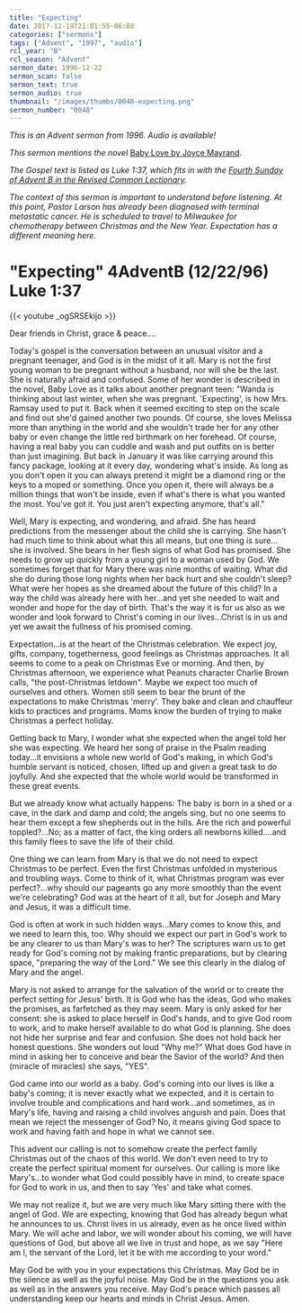 ```yaml
---
title: "Expecting"
date: 2017-12-19T21:01:55-06:00
categories: ["sermons"]
tags: ["Advent", "1997", "audio"]
rcl_year: "B"
rcl_season: "Advent"
sermon_date: 1996-12-22
sermon_scan: false
sermon_text: true
sermon_audio: true
thumbnail: "/images/thumbs/0048-expecting.png"
sermon_number: "0048"
---
```

_This is an Advent sermon from 1996. Audio is available!_

<!--more-->

_This sermon mentions the novel_ [Baby Love by Joyce Mayrand](https://www.goodreads.com/book/show/1026629.Baby_Love).

_The Gospel text is listed as Luke 1:37, which fits in with the [Fourth Sunday of Advent B in the Revised Common Lectionary](https://lectionary.library.vanderbilt.edu/texts.php?id=51)._

_The context of this sermon is important to understand before listening.  At this point, Pastor Larson has already been diagnosed with terminal metastatic cancer.  He is scheduled to travel to Milwaukee for chemotherapy between Christmas and the New Year. Expectation has a different meaning here._

# **"Expecting" 4AdventB (12/22/96) Luke 1:37**

{{< youtube _ogSRSEkijo >}}

Dear friends in Christ, grace & peace....

Today's gospel is the conversation between an unusual visitor and a pregnant teenager, and God is in the midst of it all. Mary is not the first young woman to be pregnant without a husband, nor will she be the last. She is naturally afraid and confused. Some of her wonder is described in the novel, Baby Love as it talks about another pregnant teen: "Wanda is thinking about last winter, when she was pregnant. 'Expecting', is how Mrs. Ramsay used to put it. Back when it seemed exciting to step on the scale and find out she'd gained another two pounds. Of course, she loves Melissa more than anything in the world and she wouldn't trade her for any other baby or even change the little red birthmark on her forehead. Of course, having a real baby you can cuddle and wash and put outfits on is better than just imagining. But back in January it was like carrying around this fancy package, looking at it every day, wondering what's inside. As long as you don't open it you can always pretend it might be a diamond ring or the keys to a moped or something. Once you open it, there will always be a million things that won't be inside, even if what's there is what you wanted the most. You've got it. You just aren't expecting anymore, that's all."

Well, Mary is expecting, and wondering, and afraid. She has heard predictions from the messenger about the child she is carrying. She hasn't had much time to think about what this all means, but one thing is sure... she is involved. She bears in her flesh signs of what God has promised. She needs to grow up quickly from a young girl to a woman used by God. We sometimes forget that for Mary there was nine months of waiting. What did she do during those long nights when her back hurt and she couldn't sleep? What were her hopes as she dreamed about the future of this child? In a way the child was already here with her...and yet she needed to wait and wonder and hope for the day of birth. That's the way it is for us also as we wonder and look forward to Christ's coming in our lives...Christ is in us and yet we await the fullness of his promised coming.

Expectation...is at the heart of the Christmas celebration. We expect joy, gifts, company, togetherness, good feelings as Christmas approaches. It all seems to come to a peak on Christmas Eve or morning. And then, by Christmas afternoon, we experience what Peanuts character Charlie Brown calls, "the post-Christmas letdown". Maybe we expect too much of ourselves and others. Women still seem to bear the brunt of the expectations to make Christmas 'merry'. They bake and clean and chauffeur kids to practices and programs. Moms know the burden of trying to make Christmas a perfect holiday.

Getting back to Mary, I wonder what she expected when the angel told her she was expecting. We heard her song of praise in the Psalm reading today...it envisions a whole new world of God's making, in which God's humble servant is noticed, chosen, lifted up and given a great task to do joyfully. And she expected that the whole world would be transformed in these great events.

But we already know what actually happens: The baby is born in a shed or a cave, in the dark and damp and cold; the angels sing, but no one seems to hear them except a few shepherds out in the hills. Are the rich and powerful toppled?...No; as a matter of fact, the king orders all newborns killed....and this family flees to save the life of their child.

One thing we can learn from Mary is that we do not need to expect Christmas to be perfect. Even the first Christmas unfolded in mysterious and troubling ways. Come to think of it, what Christmas program was ever perfect?...why should our pageants go any more smoothly than the event we're celebrating? God was at the heart of it all, but for Joseph and Mary and Jesus, it was a difficult time.

God is often at work in such hidden ways...Mary comes to know this, and we need to learn this, too. Why should we expect our part in God's work to be any clearer to us than Mary's was to her? The scriptures warn us to get ready for God's coming not by making frantic preparations, but by clearing space, "preparing the way of the Lord." We see this clearly in the dialog of Mary and the angel.

Mary is not asked to arrange for the salvation of the world or to create the perfect setting for Jesus' birth. It is God who has the ideas, God who makes the promises, as farfetched as they may seem. Mary is only asked for her consent: she is asked to place herself in God's hands, and to give God room to work, and to make herself available to do what God is planning. She does not hide her surprise and fear and confusion. She does not hold back her honest questions. She wonders out loud "Why me?" What does God have in mind in asking her to conceive and bear the Savior of the world? And then (miracle of miracles) she says, "YES".

God came into our world as a baby. God's coming into our lives is like a baby's coming; it is never exactly what we expected, and it is certain to involve trouble and complications and hard work...and sometimes, as in Mary's life, having and raising a child involves anguish and pain. Does that mean we reject the messenger of God? No, it means giving God space to work and having faith and hope in what we cannot see.

This advent our calling is not to somehow create the perfect family Christmas out of the chaos of this world. We don't even need to try to create the perfect spiritual moment for ourselves. Our calling is more like Mary's...to wonder what God could possibly have in mind, to create space for God to work in us, and then to say 'Yes' and take what comes.

We may not realize it, but we are very much like Mary sitting there with the angel of God. We are expecting, knowing that God has already begun what he announces to us. Christ lives in us already, even as he once lived within Mary. We will ache and labor, we will wonder about his coming, we will have questions of God, but above all we live in trust and hope, as we say "Here am I, the servant of the Lord, let it be with me according to your word."

May God be with you in your expectations this Christmas. May God be in the silence as well as the joyful noise. May God be in the questions you ask as well as in the answers you receive. May God's peace which passes all understanding keep our hearts and minds in Christ Jesus. Amen.